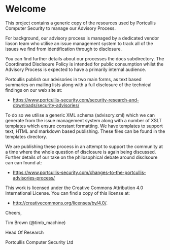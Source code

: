 # Welcome

This project contains a generic copy of the resources used by Portcullis Computer Security to manage our Advisory Process.

For background, our advisory process is managed by a dedicated vendor liason team who utilise an issue management system to track all of the issues we find from identification through to disclosure.

You can find further details about our processes the docs subdirectory. The Coordinated Disclsoure Policy is intended for public consumption whilst the Advisory Process is expected to have a primarily internal audience.

Portcullis publish our advisories in two main forms, as text based summaries on mailing lists along with a full disclosure of the technical findings on our web site at:

* https://www.portcullis-security.com/security-research-and-downloads/security-advisories/

To do so we utilise a generic XML schema (advisory.xml) which we can generate from the issue management system along with a number of XSLT templates which ensure constant formatting. We have templates to support text, HTML and markdown based publishing. These files can be found in the templates directory.

We are publishing these process in an attempt to support the community at a time where the whole question of disclosure is again being discussed. Further details of our take on the philosophical debate around disclsoure can can found at:

* https://www.portcullis-security.com/changes-to-the-portcullis-advisories-process/

This work is licensed under the Creative Commons Attribution 4.0 International License. You can find a copy of this license at:

* http://creativecommons.org/licenses/by/4.0/.

Cheers,

Tim Brown (@timb_machine)

Head Of Research

Portcullis Computer Security Ltd
